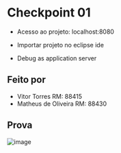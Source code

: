 # Checkpoint 01

 - Acesso ao projeto: localhost:8080
 
 - Importar projeto no eclipse ide
 
 - Debug as application server

## Feito por 

- Vitor Torres RM: 88415
- Matheus de Oliveira RM: 88430

## Prova

![image](https://user-images.githubusercontent.com/62342894/228695236-55dfab95-08a0-4b37-b077-38af1019fb7e.png)
